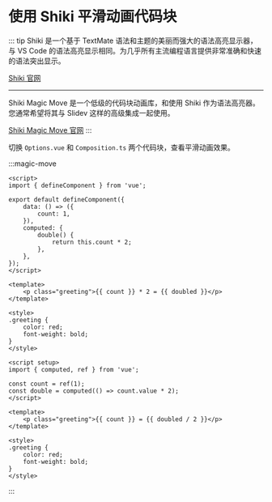 # 使用 Shiki 平滑动画代码块

::: tip
Shiki 是一个基于 TextMate 语法和主题的美丽而强大的语法高亮显示器，与 VS Code 的语法高亮显示相同。为几乎所有主流编程语言提供非常准确和快速的语法突出显示。

[Shiki 官网](https://shiki.matsu.io/)

---

Shiki Magic Move 是一个低级的代码块动画库，和使用 Shiki 作为语法高亮器。您通常希望将其与 Slidev 这样的高级集成一起使用。

[Shiki Magic Move 官网](https://shiki-magic-move.netlify.app/)
:::

切换 `Options.vue` 和 `Composition.ts` 两个代码块，查看平滑动画效果。

:::magic-move

```vue [Options.vue]
<script>
import { defineComponent } from 'vue';

export default defineComponent({
    data: () => ({
        count: 1,
    }),
    computed: {
        double() {
            return this.count * 2;
        },
    },
});
</script>

<template>
    <p class="greeting">{{ count }} * 2 = {{ doubled }}</p>
</template>

<style>
.greeting {
    color: red;
    font-weight: bold;
}
</style>
```

```vue [Composition.ts]
<script setup>
import { computed, ref } from 'vue';

const count = ref(1);
const double = computed(() => count.value * 2);
</script>

<template>
    <p class="greeting">{{ count }} = {{ doubled / 2 }}</p>
</template>

<style>
.greeting {
    color: red;
    font-weight: bold;
}
</style>
```

:::
